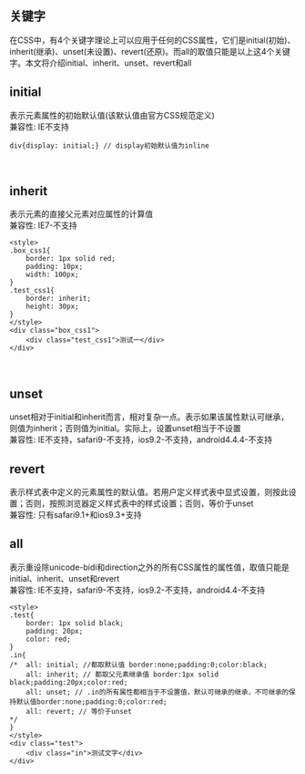 ## 关键字
在CSS中，有4个关键字理论上可以应用于任何的CSS属性，它们是initial(初始)、inherit(继承)、unset(未设置)、revert(还原)。而all的取值只能是以上这4个关键字。本文将介绍initial、inherit、unset、revert和all

## initial
表示元素属性的初始默认值(该默认值由官方CSS规范定义)  
兼容性: IE不支持

```
div{display: initial;} // display初始默认值为inline
```
﻿
## inherit
表示元素的直接父元素对应属性的计算值  
兼容性: IE7-不支持

```
<style>
.box_css1{
    border: 1px solid red;
    padding: 10px;
    width: 100px;
}
.test_css1{
    border: inherit;
    height: 30px;
}
</style>
<div class="box_css1">
    <div class="test_css1">测试一</div>
</div>
```
﻿
## unset
unset相对于initial和inherit而言，相对复杂一点。表示如果该属性默认可继承，则值为inherit；否则值为initial。实际上，设置unset相当于不设置  
兼容性: IE不支持，safari9-不支持，ios9.2-不支持，android4.4.4-不支持

## revert
表示样式表中定义的元素属性的默认值。若用户定义样式表中显式设置，则按此设置；否则，按照浏览器定义样式表中的样式设置；否则，等价于unset  
兼容性: 只有safari9.1+和ios9.3+支持

## all
表示重设除unicode-bidi和direction之外的所有CSS属性的属性值，取值只能是initial、inherit、unset和revert  
兼容性: IE不支持，safari9-不支持，ios9.2-不支持，android4.4-不支持

```
<style>
.test{
    border: 1px solid black;
    padding: 20px;
    color: red;
}
.in{
/*  all: initial; //都取默认值 border:none;padding:0;color:black;
    all: inherit; // 都取父元素继承值 border:1px solid black;padding:20px;color:red;
    all: unset; // .in的所有属性都相当于不设置值，默认可继承的继承，不可继承的保持默认值border:none;padding:0;color:red;
    all: revert; // 等价于unset
*/
}
</style>
<div class="test">
    <div class="in">测试文字</div>
</div>
```

